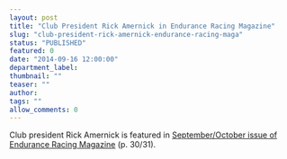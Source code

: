 ```yaml
---
layout: post
title: "Club President Rick Amernick in Endurance Racing Magazine"
slug: "club-president-rick-amernick-endurance-racing-maga"
status: "PUBLISHED"
featured: 0
date: "2014-09-16 12:00:00"
department_label: 
thumbnail: ""
teaser: ""
author: 
tags: ""
allow_comments: 0
---
```

<p>Club president Rick Amernick is featured in&nbsp;<a href="http://go.epublish4me.com/ebook/ebook?id=10079787#/0">September/October issue of Endurance Racing Magazine</a>&nbsp;(p. 30/31).</p>